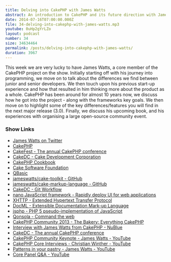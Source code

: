 ```yaml
---
title: Delving into CakePHP with James Watts
abstract: An introduction to CakePHP and its future direction with James Watts.
date: 2014-07-16T07:00:00.000Z
file: 34-delving-into-cakephp-with-james-watts.mp3
youtube: 0uHp2gYrLZo
layout: podcast
number: 34
size: 34634464
permalink: /posts/delving-into-cakephp-with-james-watts/
duration: 3967
---
```


This week we are very lucky to have James Watts, a core member of the CakePHP project on the show.
Initially starting off with his journey into programming, we move on to talk about the differences we find between junior and senior developers.
We then touch upon his previous start-up experience and how that resulted in him thinking more about the product as a whole.
CakePHP has been around for almost 10 years now, we discuss how he got into the project - along with the frameworks key goals.
We then move on to highlight some of the key differences/features you will find in the next major release (3.0).
Finally, we discuss his upcoming book, and his experiences with organising a large open-source community event.

### Show Links

- [James Watts on Twitter](https://twitter.com/_JAMESWATTS_)
- [CakePHP](http://cakephp.org/)
- [CakeFest - The annual CakePHP conference](http://cakefest.org/)
- [CakeDC - Cake Development Corporation](http://www.cakedc.com/)
- [CakePHP Cookbook](http://book.cakephp.org/)
- [Cake Software Foundation](http://cakefoundation.org/)
- [QBasic](http://en.wikipedia.org/wiki/QBasic)
- [jameswatts/cake-toolkit - GitHub](https://github.com/jameswatts/cake-toolkit)
- [jameswatts/cake-markup-language - GitHub](https://github.com/jameswatts/cake-markup-language)
- [CakeDC - Git Workflow](http://www.cakedc.com/git-workflow)
- [nano JavaScript framework - Rapidly deploy UI for web applications](http://nanojs.org/)
- [XHTTP - Extended Hypertext Transfer Protocol](http://xhttp.org/)
- [DocML - Extensible Documentation Mark-up Language](http://docml.org/)
- [jsphp - PHP 5 pseudo-implementation of JavaScript](http://jsphp.org/)
- [Qonsola - Command the web](http://qonsola.com/)
- [CakePHP Community 2013 - The Bakery: Everything CakePHP](http://bakery.cakephp.org/articles/jameswatts/2013/12/29/cakephp_community_2013)
- [Interview with James Watts from CakePHP - NuBlue](http://www.nublue.co.uk/blog/interview-with-james-watts-from-cakephp/)
- [CakeDC - The annual CakePHP conference](http://www.cakedc.com/james_watts/2014/06/12/the_annual_cakephp_conference)
- [CakePHP Community Keynote - James Watts - YouTube](http://www.youtube.com/watch?v=n4cCODjSfnk)
- [CakePHP Core Interviews - Christian Winther - YouTube](http://www.youtube.com/watch?v=NYK-CmRoQ4M)
- [Patterns in your pastry - James Watts - YouTube](http://www.youtube.com/watch?v=PJ6X_9ugS7c)
- [Core Panel Q&A - YouTube](http://www.youtube.com/watch?v=GWp-m6HF4pE)
